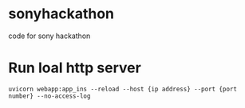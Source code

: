 # sonyhackathon
code for sony hackathon

# Run loal http server
```
uvicorn webapp:app_ins --reload --host {ip address} --port {port number} --no-access-log
```
